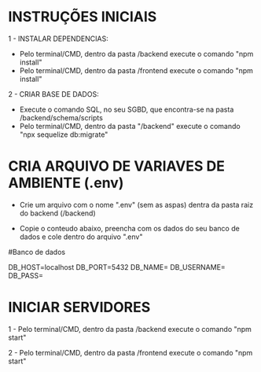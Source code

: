 # INSTRUÇÕES INICIAIS

1 - INSTALAR DEPENDENCIAS:

- Pelo terminal/CMD, dentro da pasta /backend execute o comando "npm install"
- Pelo terminal/CMD, dentro da pasta /frontend execute o comando "npm install"

2 - CRIAR BASE DE DADOS:

- Execute o comando SQL, no seu SGBD, que encontra-se na pasta /backend/schema/scripts
- Pelo terminal/CMD, dentro da pasta "/backend" execute o comando "npx sequelize db:migrate"

# CRIA ARQUIVO DE VARIAVES DE AMBIENTE (.env)

- Crie um arquivo com o nome ".env" (sem as aspas) dentra da pasta raiz do backend (/backend)

- Copie o conteudo abaixo, preencha com os dados do seu banco de dados e cole dentro do arquivo ".env"

#Banco de dados

DB_HOST=localhost
DB_PORT=5432
DB_NAME=
DB_USERNAME=
DB_PASS=

# INICIAR SERVIDORES

1 - Pelo terminal/CMD, dentro da pasta /backend execute o comando "npm start"

2 - Pelo terminal/CMD, dentro da pasta /frontend execute o comando "npm start"
